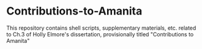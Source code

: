 # Contributions-to-Amanita
This repository contains shell scripts, supplementary materials, etc. related to Ch.3 of Holly Elmore's dissertation, provisionally titled "Contributions to Amanita"
